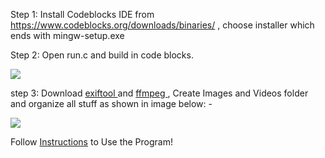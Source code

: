 
Step 1: Install Codeblocks IDE from https://www.codeblocks.org/downloads/binaries/ , choose installer which ends with mingw-setup.exe

Step 2: Open run.c and build in code blocks.

<img src="https://user-images.githubusercontent.com/82881725/212540213-f33a5de3-87be-4af2-88bf-b5b01afa6e5c.png">

step 3: Download [ exiftool ](https://exiftool.org/) and [ ffmpeg ](https://www.ffmpeg.org/) , Create Images and Videos folder and organize all stuff as shown in image below: -

<img src="https://user-images.githubusercontent.com/82881725/212540241-2bacff6a-73c3-4d43-a3dd-9a8ed866dfd0.png">

Follow [ Instructions](/Source%20Code/C%20Source%20code/Instructions.txt) to Use the Program!

